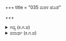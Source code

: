 +++
title = "035 ಮರಳಿ ಹೊಡೆ"

+++

<details><summary>ಗದ್ಯ (ಕ.ಗ.ಪ) </summary>

35. ಕೌರವನ ಕಡೆಯ ಸೈನಿಕರಿಗೆ ತಮ್ಮ ದೊರೆ ಕೌರವ ದನಗಳನ್ನು ಸೆರೆಹಿಡಿದದ್ದು ತಪ್ಪು ಎನ್ನಿಸಿತ್ತು. ಕೂಡಲೇ ಅವರೆಲ್ಲ "ಆ ದನಕರುಗಳನ್ನು ಹಿಂದಕ್ಕೆ ಕಳಿಸಿಬಿಡಿ. ಗೊಲ್ಲರನ್ನೆಲ್ಲ ಬಿಟ್ಟು ಬಿಡಿ. ಅವರ ಬಂಧನದ ಹಗ್ಗವನ್ನು ಬಿಚ್ಚಿಹಾಕಿ. ಯಾಕೋ ನಮ್ಮ ಚಕ್ರವರ್ತಿ ನೀತಿಗೆ ತಪ್ಪಿದ್ದಾನೆ. ಅಲ್ಲ ! ರಾಜರಾದವರು ಹಸುಗಳನ್ನು ಸೆರೆ ಹಿಡಿಯುವುದು ಸರಿಯೆ ? ತಲೆ ಕತ್ತರಿಸುವ ಸಂಕಲ್ಪದಿಂದ ಬಂದಿರುವ ಶತ್ರುವಿನ ಬಾಣಗಳಿಗೆ ಪ್ರಾಣಗಳನ್ನು ಬಲಿ ಕೊಡಲು ಸಿದ್ಧರಾಗಿರಿ" ಎಂದು ಅಬ್ಬರಿಸುತ್ತ ರಾಜರುಗಳ ಎದುರಿಗೆ ಬಂದರು.
</details>

<details><summary>ಪದಾರ್ಥ (ಕ.ಗ.ಪ) </summary>

ಹಿಂಡಾಕಳು-ಗೋ ಸಮೂಹ, ಗೋವ-ಗೊಲ್ಲ, ಗೋಪಾಲಕ, ಹೆಡಗೈ-ಹಿಂಗೈ, ಸರಳು-ಬಾಣ
</details>
